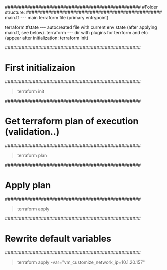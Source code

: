 #################################################
#Folder structure:
#################################################
main.tf --- main terraform file (primary entrypoint)

terraform.tfstate --- autocreated file with current env state (after applying main.tf, see below)
.terraform --- dir with plugins for terrform and etc (appear after initialization: terraform init)

#################################################
# First initializaion
#################################################
> terraform init

#################################################
# Get terraform plan of execution (validation..)
#################################################
> terraform plan

#################################################
# Apply plan
#################################################
> terraform apply

#################################################
# Rewrite default variables
#################################################
> terraform apply -var="vm_customize_network_ip=10.1.20.157"
